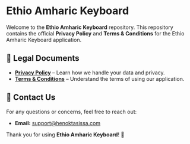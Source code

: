 # Ethio Amharic Keyboard  

Welcome to the **Ethio Amharic Keyboard** repository. This repository contains the official **Privacy Policy** and **Terms & Conditions** for the Ethio Amharic Keyboard application.  

## 📜 Legal Documents  

- **[Privacy Policy](privacy.md)** – Learn how we handle your data and privacy.  
- **[Terms & Conditions](terms.md)** – Understand the terms of using our application.  

## 📧 Contact Us  
For any questions or concerns, feel free to reach out:  

- **Email:** [support@henoktasissa.com](mailto:support@henoktasissa.com)  

Thank you for using **Ethio Amharic Keyboard**! 🚀  

